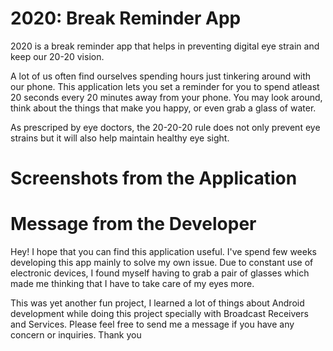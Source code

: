 # 2020: Break Reminder App
2020 is a break reminder app that helps in preventing digital eye strain and keep our 20-20 vision. 

A lot of us often find ourselves spending hours just tinkering around with our phone. This application lets you set a reminder for you to spend atleast 20 seconds every 20 minutes away from your phone. You may look around, think about the things that make you happy, or even grab a glass of water. 

As prescriped by eye doctors, the 20-20-20 rule does not only prevent eye strains but it will also help maintain healthy eye sight.

# Screenshots from the Application


# Message from the Developer
Hey! I hope that you can find this application useful. I've spend few weeks developing this app mainly to solve my own issue. Due to constant use of electronic devices, I found myself having to grab a pair of glasses which made me thinking that I have to take care of my eyes more. 

This was yet another fun project, I learned a lot of things about Android development while doing this project specially with Broadcast Receivers and Services. Please feel free to send me a message if you have any concern or inquiries. Thank you
